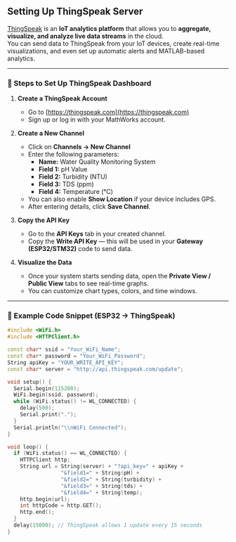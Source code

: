 ## Setting Up ThingSpeak Server

[ThingSpeak](https://thingspeak.com) is an **IoT analytics platform** that allows you to **aggregate, visualize, and analyze live data streams** in the cloud.  
You can send data to ThingSpeak from your IoT devices, create real-time visualizations, and even set up automatic alerts and MATLAB-based analytics.

---

### 🔧 Steps to Set Up ThingSpeak Dashboard

1. **Create a ThingSpeak Account**
   - Go to [https://thingspeak.com](https://thingspeak.com)
   - Sign up or log in with your MathWorks account.

2. **Create a New Channel**
   - Click on **Channels → New Channel**
   - Enter the following parameters:
     - **Name:** Water Quality Monitoring System  
     - **Field 1:** pH Value  
     - **Field 2:** Turbidity (NTU)  
     - **Field 3:** TDS (ppm)  
     - **Field 4:** Temperature (°C)
   - You can also enable **Show Location** if your device includes GPS.
   - After entering details, click **Save Channel**.

3. **Copy the API Key**
   - Go to the **API Keys** tab in your created channel.
   - Copy the **Write API Key** — this will be used in your **Gateway (ESP32/STM32)** code to send data.

4. **Visualize the Data**
   - Once your system starts sending data, open the **Private View / Public View** tabs to see real-time graphs.
   - You can customize chart types, colors, and time windows.

---

### 🧠 Example Code Snippet (ESP32 → ThingSpeak)

```cpp
#include <WiFi.h>
#include <HTTPClient.h>

const char* ssid = "Your_WiFi_Name";
const char* password = "Your_WiFi_Password";
String apiKey = "YOUR_WRITE_API_KEY";
const char* server = "http://api.thingspeak.com/update";

void setup() {
  Serial.begin(115200);
  WiFi.begin(ssid, password);
  while (WiFi.status() != WL_CONNECTED) {
    delay(500);
    Serial.print(".");
  }
  Serial.println("\\nWiFi Connected");
}

void loop() {
  if (WiFi.status() == WL_CONNECTED) {
    HTTPClient http;
    String url = String(server) + "?api_key=" + apiKey +
                 "&field1=" + String(pH) +
                 "&field2=" + String(turbidity) +
                 "&field3=" + String(tds) +
                 "&field4=" + String(temp);
    http.begin(url);
    int httpCode = http.GET();
    http.end();
  }
  delay(15000); // ThingSpeak allows 1 update every 15 seconds
}
